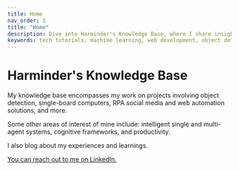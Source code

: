 ```yaml
---
title: Home
nav_order: 1
title: "Home"
description: Dive into Harminder's Knowledge Base, where I share insights, tutorials, and projects on a wide range of tech topics.
keywords: tech tutorials, machine learning, web development, object detection, knowledge base
---
```


<!-- # Harminder's Knowledge Base

My knowledge base encompasses my work on projects involving object detection, single-board computers, RPA social media and web automation solutions, and more.


Some other areas interests of mine include: intelligent single and multi-agent systems, cognitive frameworks, and productivity. 


I also blog about my experiences and learnings.


You can reach out to me on [LinkedIn](https://www.linkedin.com/in/harmindersinghnijjar/). -->
<head>

  <!-- Primary Meta Tags -->
  <title>Harminder's Knowledge Base</title>
  <meta name="title" content="Harminder's Knowledge Base">
  <meta name="description" content="Dive into Harminder's Knowledge Base, where I share insights, tutorials, and projects on a wide range of tech topics.">

  <!-- Google icons -->
  <link href="https://fonts.googleapis.com/icon?family=Material+Icons" rel="stylesheet">

  <!-- Tailwind CSS -->
  <link href="https://unpkg.com/tailwindcss/dist/tailwind.min.css" rel="stylesheet">

  <!-- Favicon -->
  <link rel="shortcut icon" href="https://www.mkdocs.org/favicon.ico" type="image/x-icon">

  <!-- ApexCharts library -->
  <script src="https://cdn.jsdelivr.net/npm/apexcharts@latest/dist/apexcharts.min.js"></script>
  <meta name="viewport" content="width=device-width, initial-scale=1.0">

<script type="module" src="https://unpkg.com/@splinetool/viewer@0.9.480/build/spline-viewer.js"></script>

</head>

<!-- Enhanced Teal Div with Hover Movement Effect -->
<div class="p-8 rounded-lg shadow-2xl hover:shadow-xl hover:-translate-y-1 transform transition bg-teal-100 text-center">
  <h1 class="text-2xl font-bold mb-4 text-teal-900">Harminder's Knowledge Base</h1>
  
  <p class="text-teal-700 mb-4">
    My knowledge base encompasses my work on projects involving object detection, single-board computers, RPA social media and web automation solutions, and more.
  </p>
  
  <p class="text-teal-700 mb-4">
    Some other areas of interest of mine include: intelligent single and multi-agent systems, cognitive frameworks, and productivity.
  </p>
  
  <p class="text-teal-700 mb-4">
    I also blog about my experiences and learnings.
  </p>
  
  <div class="mt-6">
    <a href="https://www.linkedin.com/in/harmindersinghnijjar/" target="_blank" rel="noopener noreferrer" class="text-teal-500 hover:text-teal-600 hover:underline">You can reach out to me on LinkedIn.</a>
  </div>
</div>


